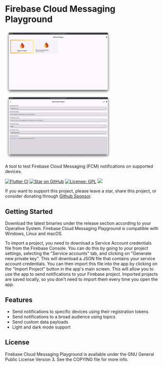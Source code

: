 # Firebase Cloud Messaging Playground

<img align="center" src="https://raw.githubusercontent.com/AngeloAvv/fcm_playground/master/screenshots/main.png" width="350" alt="FCM Playground screenshot" border="0">
<img align="center" src="https://raw.githubusercontent.com/AngeloAvv/fcm_playground/master/screenshots/project.png" width="350" alt="Project screenshot" border="0">

A tool to test Firebase Cloud Messaging (FCM) notifications on supported devices.

[![Flutter CI](https://github.com/AngeloAvv/fcm_playground/actions/workflows/default.yml/badge.svg)](https://github.com/AngeloAvv/fcm_playground/actions/workflows/default.yml)
[![Star on GitHub](https://img.shields.io/github/stars/AngeloAvv/fcm_playground.svg?style=flat&logo=github&colorB=deeppink&label=stars)](https://github.com/AngeloAvv/fcm_playground)
[![License: GPL](https://img.shields.io/badge/license-GPL-purple.svg)](https://opensource.org/licenses/GPL-3.0)
[![](https://img.shields.io/static/v1?label=Sponsor&message=%E2%9D%A4&logo=GitHub&color=%23fe8e86)](https://github.com/sponsors/AngeloAvv)

If you want to support this project, please leave a star, share this project, or consider donating through [Github Sponsor](https://github.com/sponsors/AngeloAvv).

## Getting Started
Download the latest binaries under the release section according to your Operative System. Firebase Cloud Messaging Playground is compatible with Windows, Linux and macOS.

To import a project, you need to download a Service Account credentials file from the Firebase Console. You can do this by going to your project settings, selecting the "Service accounts" tab, and clicking on "Generate new private key". This will download a JSON file that contains your service account credentials.
You can then import this file into the app by clicking on the "Import Project" button in the app's main screen. This will allow you to use the app to send notifications to your Firebase project.
Imported projects are saved locally, so you don't need to import them every time you open the app.

## Features
- Send notifications to specific devices using their registration tokens
- Send notifications to a broad audience using topics
- Send custom data payloads
- Light and dark mode support

## License
Firebase Cloud Messaging Playground is available under the GNU General Public License Version 3. See the COPYING file for more info.